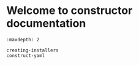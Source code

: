 # Welcome to constructor documentation


```{toctree}
:maxdepth: 2

creating-installers
construct-yaml
```
